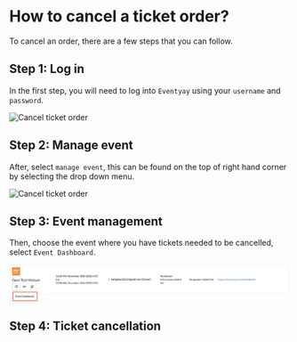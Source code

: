 # How to cancel a ticket order?

To cancel an order, there are a few steps that you can follow. 

## Step 1: Log in

In the first step, you will need to log into `Eventyay` using your `username` and `password`. 

![Cancel ticket order](/images/Log-in-page.png)

## Step 2: Manage event

After, select `manage event`, this can be found on the top of right hand corner by selecting the drop down menu. 

![Cancel ticket order](/images/Manage-events-bar.png)

## Step 3: Event management

Then, choose the event where you have tickets needed to be cancelled, select `Event Dashboard`. 

![Cancel ticket order](/images/How-to-cancel-a-ticket-order-6.png)

## Step 4: Ticket cancellation



